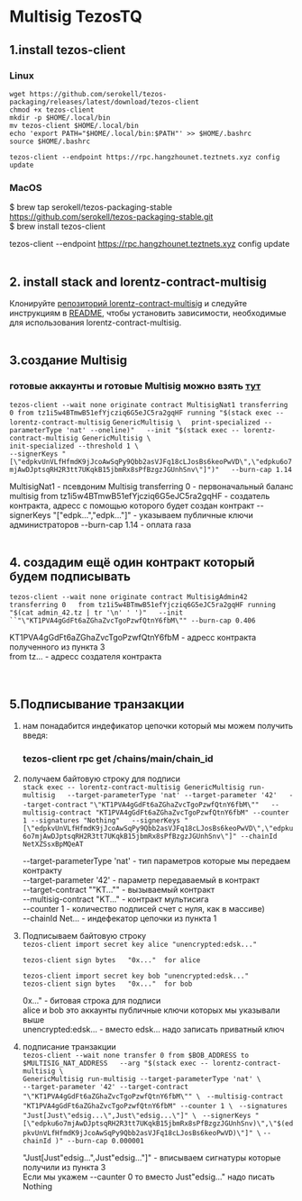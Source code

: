 # Multisig TezosTQ

## 1.install tezos-client 
### Linux
  `wget https://github.com/serokell/tezos-packaging/releases/latest/download/tezos-client`    
  `chmod +x tezos-client`  
  `mkdir -p $HOME/.local/bin`  
  `mv tezos-client $HOME/.local/bin`  
  `echo 'export PATH="$HOME/.local/bin:$PATH"' >> $HOME/.bashrc`    
  `source $HOME/.bashrc` 
  
  `tezos-client --endpoint https://rpc.hangzhounet.teztnets.xyz config update`

### MacOS
$ brew tap serokell/tezos-packaging-stable https://github.com/serokell/tezos-packaging-stable.git  
$ brew install tezos-client  

tezos-client --endpoint https://rpc.hangzhounet.teztnets.xyz config update
<br>
<br>

## 2. install stack and lorentz-contract-multisig

 Клонируйте [репозиторий lorentz-contract-multisig](https://github.com/tqtezos/lorentz-contract-multisig) и следуйте инструкциям в [README](https://github.com/tqtezos/lorentz-contract-multisig/blob/master/README.md),
  чтобы установить зависимости, необходимые для использования lorentz-contract-multisig.
<br>
<br>


## 3.создание Multisig

### готовые аккаунты и готовые Multisig можно взять [тут](accaunt.txt)    

`tezos-client --wait none originate contract MultisigNat1 transferring 0 from tz1i5w4BTmwB51efYjcziq6G5eJC5ra2gqHF running "$(stack exec -- lorentz-contract-multisig`     `GenericMultisig \  `
 ` print-specialized --parameterType 'nat' --oneline)"   --init "$(stack exec -- lorentz-contract-multisig GenericMultisig \  `  
  `init-specialized --threshold 1 \  `  
  `--signerKeys "[\"edpkvUnVLfHfmdK9jJcoAwSqPy9Qbb2asVJFq18cLJosBs6keoPwVD\",\"edpku6o7mjAwDJptsqRH2R3tt7UKqkB15jbmRx8sPfBzgzJGUnhSnv\"]")"   --burn-cap 1.14  `  

MultisigNat1 - псевдоним Multisig
transferring 0 - первоначальный баланс multisig
from tz1i5w4BTmwB51efYjcziq6G5eJC5ra2gqHF - создатель контракта, адресс с помощью которого будет создан контракт
--signerKeys "[\"edpk...\",\"edpk...\"]" - указываем публичные ключи администраторов
--burn-cap 1.14 - оплата газа 
<br>
<br>

## 4. создадим ещё один контракт который будем подписывать

`tezos-client --wait none originate contract MultisigAdmin42 transferring 0   from tz1i5w4BTmwB51efYjcziq6G5eJC5ra2gqHF running "$(cat admin_42.tz | tr '\n' ' ')"   --init ``"\"KT1PVA4gGdFt6aZGhaZvcTgoPzwfQtnY6fbM\"" --burn-cap 0.406`  

KT1PVA4gGdFt6aZGhaZvcTgoPzwfQtnY6fbM - адресс контракта полученного из пункта 3  
from tz... - адресс создателя контракта  
<br>
<br>


## 5.Подписывание транзакции 

1. нам понадабится индефикатор цепочки который мы можем получить введя:   
      ###  tezos-client rpc get /chains/main/chain_id  

2. получаем байтовую строку для подписи   
        `stack exec -- lorentz-contract-multisig GenericMultisig run-multisig   --target-parameterType 'nat' --target-parameter '42'   --target-contract`   `"\"KT1PVA4gGdFt6aZGhaZvcTgoPzwfQtnY6fbM\""   --multisig-contract "KT1PVA4gGdFt6aZGhaZvcTgoPzwfQtnY6fbM" --counter 1 --signatures "Nothing"   --signerKeys "`  
        `[\"edpkvUnVLfHfmdK9jJcoAwSqPy9Qbb2asVJFq18cLJosBs6keoPwVD\",\"edpku6o7mjAwDJptsqRH2R3tt7UKqkB15jbmRx8sPfBzgzJGUnhSnv\"]" --chainId NetXZSsxBpMQeAT  `  

    --target-parameterType 'nat' - тип параметров которые мы передаем контракту  
    --target-parameter '42' - параметр передаваемый в контракт  
    --target-contract   "\"KT...\"" - вызываемый контракт  
    --multisig-contract "KT..." - контракт мультисига   
    --counter 1 - количество подписей счет с нуля, как в массиве)  
    --chainId Net... - индефекатор цепочки из пункта 1   

3. Подписываем байтовую строку   
    `tezos-client import secret key alice "unencrypted:edsk..." ` 

    `tezos-client sign bytes   "0x..."  for alice`  

    `tezos-client import secret key bob "unencrypted:edsk..."  `  
    `tezos-client sign bytes   "0x..."  for bob`    
    
    0x..." - битовая строка для подписи  
    alice и bob это аккаунты публичные ключи которых мы указывали выше  
    unencrypted:edsk... - вместо edsk... надо записать приватный ключ  

4. подписание транзакции  
   `tezos-client --wait none transfer 0 from $BOB_ADDRESS to $MULTISIG_NAT_ADDRESS   --arg "$(stack exec -- lorentz-contract-multisig \`  
  `GenericMultisig run-multisig --target-parameterType 'nat' \`  
  `--target-parameter '42' --target-contract "\"KT1PVA4gGdFt6aZGhaZvcTgoPzwfQtnY6fbM\"" \ ` 
  `--multisig-contract "KT1PVA4gGdFt6aZGhaZvcTgoPzwfQtnY6fbM" --counter 1 \ ` 
  `--signatures "Just[Just\"edsig...\",Just\"edsig...\"]" \ `
 ` --signerKeys "[\"edpku6o7mjAwDJptsqRH2R3tt7UKqkB15jbmRx8sPfBzgzJGUnhSnv)\",\"$(edpkvUnVLfHfmdK9jJcoAwSqPy9Qbb2asVJFq18cLJosBs6keoPwVD)\"]" \ ` 
  `--chainId )" --burn-cap 0.000001`

    "Just[Just\"edsig...\",Just\"edsig...\"]" - вписываем сигнатуры которые получили из пункта 3  
    Если мы укажем --caunter 0 то вместо Just\"edsig...\" надо писать Nothing

























